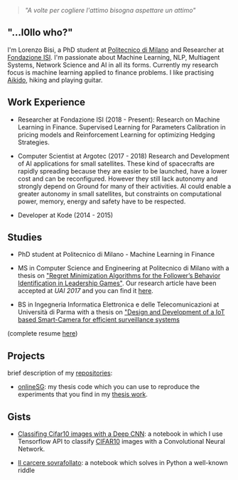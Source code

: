 > *"A volte per cogliere l'attimo bisogna aspettare un attimo"*
 
## "...l0llo who?"
I'm Lorenzo Bisi, a PhD student at [Politecnico di Milano](https://www.polimi.it/home/) and Researcher at [Fondazione ISI](https://www.isi.it/en/home).
I'm passionate about Machine Learning, NLP, Multiagent Systems, Network Science and AI in all its forms.
Currently my research focus is machine learning applied to finance problems.
I like practising [Aikido](https://en.wikipedia.org/wiki/Aikido), hiking and playing guitar.

## Work Experience
- Researcher at Fondazione ISI (2018 - Present):
  Research on Machine Learning in Finance. Supervised Learning for Parameters Calibration
  in pricing models and Reinforcement Learning for optimizing Hedging Strategies.

- Computer Scientist at Argotec (2017 - 2018)
Research and Development of AI applications for small satellites. These kind of spacecrafts
are rapidly spreading because they are easier to be launched, have a lower cost and can be
reconfigured. However they still lack autonomy and strongly depend on Ground for many of
their activities. AI could enable a greater autonomy in small satellites, but constraints on
computational power, memory, energy and safety have to be respected.

- Developer at Kode (2014 - 2015)

## Studies
- PhD student at Politecnico di Milano - Machine Learning in Finance 

- MS in Computer Science and Engineering at Politecnico di Milano with a thesis on ["Regret Minimization Algorithms for the Follower’s Behavior Identification in Leadership Games"](l0llo.github.io/thesis.pdf). Our research article have been accepted at *UAI 2017* and you can find it [here](http://auai.org/uai2017/proceedings/papers/100.pdf).

- BS in Ingegneria Informatica Elettronica e delle Telecomunicazioni at Università di Parma with a thesis on ["Design and Development of a IoT based Smart-Camera for efficient surveillance systems](l0llo.github.io/Tesi_Triennale.pdf)

(complete resume [here](l0llo.github.io/cv.pdf))

## Projects
brief description of my [repositories](https://github.com/l0llo?tab=repositories):

- [onlineSG](https://github.com/l0llo/onlineSG): my thesis code which you can use to reproduce the experiments that you find in my [thesis work](l0llo.github.io/thesis.pdf).

## Gists

- [Classifing Cifar10 images with a Deep CNN](https://gist.github.com/l0llo/8bf60b9cc7487133851f5d920115d21a): a notebook in which I use Tensorflow API to classify [CIFAR10](https://www.cs.toronto.edu/~kriz/cifar.html) images with a Convolutional Neural Network.

- [Il carcere sovrafollato](https://gist.github.com/l0llo/c0fbe7b5bd8834387d73241568d9ec43): a notebook which solves in Python a well-known riddle




